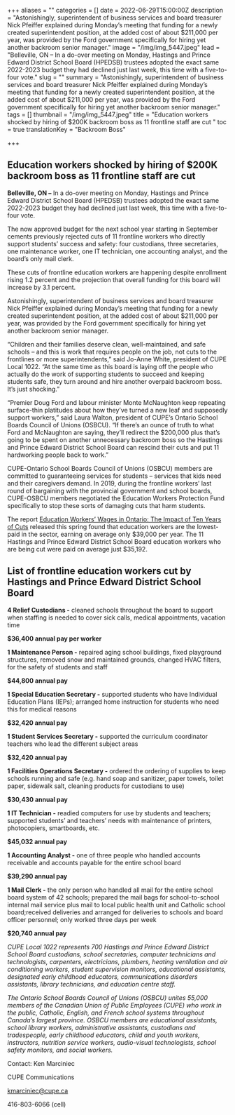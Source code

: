 +++
aliases = ""
categories = []
date = 2022-06-29T15:00:00Z
description = "Astonishingly, superintendent of business services and board treasurer Nick Pfeiffer explained during Monday’s meeting that funding for a newly created superintendent position, at the added cost of about $211,000 per year, was provided by the Ford government specifically for hiring yet another backroom senior manager."
image = "/img/img_5447.jpeg"
lead = "Belleville, ON – In a do-over meeting on Monday, Hastings and Prince Edward District School Board (HPEDSB) trustees adopted the exact same 2022-2023 budget they had declined just last week, this time with a five-to-four vote."
slug = ""
summary = "Astonishingly, superintendent of business services and board treasurer Nick Pfeiffer explained during Monday’s meeting that funding for a newly created superintendent position, at the added cost of about $211,000 per year, was provided by the Ford government specifically for hiring yet another backroom senior manager."
tags = []
thumbnail = "/img/img_5447.jpeg"
title = "Education workers shocked by hiring of $200K backroom boss as 11 frontline staff are cut "
toc = true
translationKey = "Backroom Boss"

+++
## **Education workers shocked by hiring of $200K backroom boss as 11 frontline staff are cut**

**Belleville, ON –** In a do-over meeting on Monday, Hastings and Prince Edward District School Board (HPEDSB) trustees adopted the exact same 2022-2023 budget they had declined just last week, this time with a five-to-four vote.

The now approved budget for the next school year starting in September cements previously rejected cuts of 11 frontline workers who directly support students’ success and safety: four custodians, three secretaries, one maintenance worker, one IT technician, one accounting analyst, and the board’s only mail clerk.

These cuts of frontline education workers are happening despite enrollment rising 1.2 percent and the projection that overall funding for this board will increase by 3.1 percent.

Astonishingly, superintendent of business services and board treasurer Nick Pfeiffer explained during Monday’s meeting that funding for a newly created superintendent position, at the added cost of about $211,000 per year, was provided by the Ford government specifically for hiring yet another backroom senior manager.

“Children and their families deserve clean, well-maintained, and safe schools – and this is work that requires people on the job, not cuts to the frontlines or more superintendents,” said Jo-Anne White, president of CUPE Local 1022. “At the same time as this board is laying off the people who actually do the work of supporting students to succeed and keeping students safe, they turn around and hire another overpaid backroom boss. It’s just shocking.”

“Premier Doug Ford and labour minister Monte McNaughton keep repeating surface-thin platitudes about how they’ve turned a new leaf and supposedly support workers,” said Laura Walton, president of CUPE’s Ontario School Boards Council of Unions (OSBCU). “If there’s an ounce of truth to what Ford and McNaughton are saying, they’ll redirect the $200,000 plus that’s going to be spent on another unnecessary backroom boss so the Hastings and Prince Edward District School Board can rescind their cuts and put 11 hardworking people back to work.”

CUPE-Ontario School Boards Council of Unions (OSBCU) members are committed to guaranteeing services for students – services that kids need and their caregivers demand. In 2019, during the frontline workers’ last round of bargaining with the provincial government and school boards, CUPE-OSBCU members negotiated the Education Workers Protection Fund specifically to stop these sorts of damaging cuts that harm students.

The report [Education Workers’ Wages in Ontario: The Impact of Ten Years of Cuts](https://cupe.ca/edge-thousands-cupe-education-workers-share-stories-living-poverty-wages) released this spring found that education workers are the lowest-paid in the sector, earning on average only $39,000 per year. The 11 Hastings and Prince Edward District School Board education workers who are being cut were paid on average just $35,192.

## **List of frontline education workers cut by Hastings and Prince Edward District School Board**

**4 Relief Custodians -** cleaned schools throughout the board to support when staffing is needed to cover sick calls, medical appointments, vacation time

**$36,400 annual pay per worker**

**1 Maintenance Person -** repaired aging school buildings, fixed playground structures, removed snow and maintained grounds, changed HVAC filters, for the safety of students and staff

**$44,800 annual pay**

**1 Special Education Secretary -** supported students who have Individual Education Plans (IEPs); arranged home instruction for students who need this for medical reasons

**$32,420 annual pay**

**1 Student Services Secretary -** supported the curriculum coordinator teachers who lead the different subject areas

**$32,420 annual pay**

**1 Facilities Operations Secretary -** ordered the ordering of supplies to keep schools running and safe (e.g. hand soap and sanitizer, paper towels, toilet paper, sidewalk salt, cleaning products for custodians to use)

**$30,430 annual pay**

**1 IT Technician -** readied computers for use by students and teachers; supported students’ and teachers’ needs with maintenance of printers, photocopiers, smartboards, etc.

**$45,032 annual pay**

**1 Accounting Analyst -** one of three people who handled accounts receivable and accounts payable for the entire school board

**$39,290 annual pay**

**1 Mail Clerk -** the only person who handled all mail for the entire school board system of 42 schools; prepared the mail bags for school-to-school internal mail service plus mail to local public health unit and Catholic school board;received deliveries and arranged for deliveries to schools and board officer personnel; only worked three days per week

**$20,740 annual pay**

_CUPE Local 1022 represents 700 Hastings and Prince Edward District School Board custodians, school secretaries, computer technicians and technologists, carpenters, electricians, plumbers, heating ventilation and air conditioning workers, student supervision monitors, educational assistants, designated early childhood educators, communications disorders assistants, library technicians, and education centre staff._

_The Ontario School Boards Council of Unions (OSBCU) unites 55,000 members of the Canadian Union of Public Employees (CUPE) who work in the public, Catholic, English, and French school systems throughout Canada’s largest province. OSBCU members are educational assistants, school library workers, administrative assistants, custodians and tradespeople, early childhood educators, child and youth workers, instructors, nutrition service workers,_ _audio-visual technologists, school safety monitors, and social workers._

Contact: Ken Marciniec

CUPE Communications

kmarciniec@cupe.ca

416-803-6066 (cell)